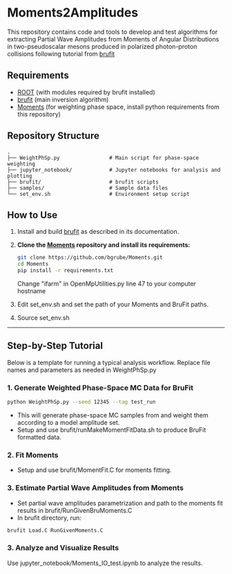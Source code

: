 # Moments2Amplitudes

This repository contains code and tools to develop and test algorithms for extracting Partial Wave Amplitudes from Moments of Angular Distributions in two-pseudoscalar mesons produced in polarized photon-proton collisions following tutorial from [brufit](https://github.com/dglazier/brufit/tree/R6.34Test/tutorials/PhotoAmps/TwoSpin0AmpsFromMoments)

## Requirements

- [ROOT](https://root.cern/) (with modules required by brufit installed)
- [brufit](https://github.com/dglazier/brufit/tree/R6.34Test) (main inversion algorithm)
- [Moments](https://github.com/bgrube/Moments) (for weighting phase space, install python requirements from this repository)

## Repository Structure

```
.
├── WeightPhSp.py                # Main script for phase-space weighting
├── jupyter_notebook/            # Jupyter notebooks for analysis and plotting
├── brufit/                      # brufit scripts
├── samples/                     # Sample data files
└── set_env.sh                   # Environment setup script
```

## How to Use

1. Install and build [brufit](https://github.com/dglazier/brufit/tree/R6.34Test) as described in its documentation.

2. **Clone the [Moments](https://github.com/bgrube/Moments) repository and install its requirements:**
    ```bash
    git clone https://github.com/bgrube/Moments.git
    cd Moments
    pip install -r requirements.txt
    ```
    Change "ifarm" in OpenMpUtilities.py line 47 to your computer hostname

3. Edit set_env.sh and set the path of your Moments and BruFit paths.
4. Source set_env.sh

---

## Step-by-Step Tutorial

Below is a template for running a typical analysis workflow. Replace file names and parameters as needed in WeightPhSp.py

### 1. Generate Weighted Phase-Space MC Data for BruFit

```bash
python WeightPhSp.py --seed 12345 --tag test_run
```

- This will generate phase-space MC samples from  and weight them according to a model amplitude set.
- Setup and use brufit/runMakeMomentFitData.sh to produce BruFit formatted data.

### 2. Fit Moments

- Setup and use brufit/MomentFit.C for moments fitting.

### 3. Estimate Partial Wave Amplitudes from Moments
- Set partial wave amplitudes parametrization and path to the moments fit results in brufit/RunGivenBruMoments.C
- In brufit directory, run:
  
```bash
brufit Load.C RunGivenMoments.C
```

### 3. Analyze and Visualize Results

Use jupyter_notebook/Moments_IO_test.ipynb to analyze the results.
